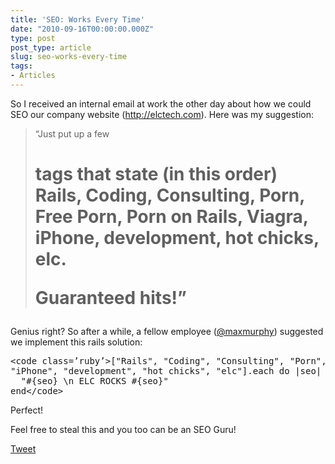```yaml
---
title: 'SEO: Works Every Time'
date: "2010-09-16T00:00:00.000Z"
type: post 
post_type: article
slug: seo-works-every-time
tags: 
- Articles
---
```

So I received an internal email at work the other day about how we could SEO our company website (<http://elctech.com>). Here was my suggestion:

> &#8220;Just put up a few <h1> tags that state (in this order) Rails, Coding, Consulting, Porn, Free Porn, Porn on Rails, Viagra, iPhone, development, hot chicks, elc.
> 
> Guaranteed hits!&#8221;

Genius right? So after a while, a fellow employee ([@maxmurphy][1]) suggested we implement this rails solution:

<div>
  <pre>&lt;code class=’ruby’>["Rails", "Coding", "Consulting", "Porn", "Free Porn", "Porn on Rails", "Viagra",
"iPhone", "development", "hot chicks", "elc"].each do |seo|
  "#{seo} \n ELC ROCKS #{seo}"
end&lt;/code></pre>
</div>

Perfect!

Feel free to steal this and you too can be an SEO Guru!

<div style="">
  <a href="http://twitter.com/share" class="twitter-share-button" data-count="horizontal" data-text="SEO: Works Every Time" data-url="http://brandontreb.com/seo-works-every-time"  data-via="brandontreb" data-related="brandontreb:">Tweet</a>
</div>

 [1]: http://twitter.com/maxmurphy